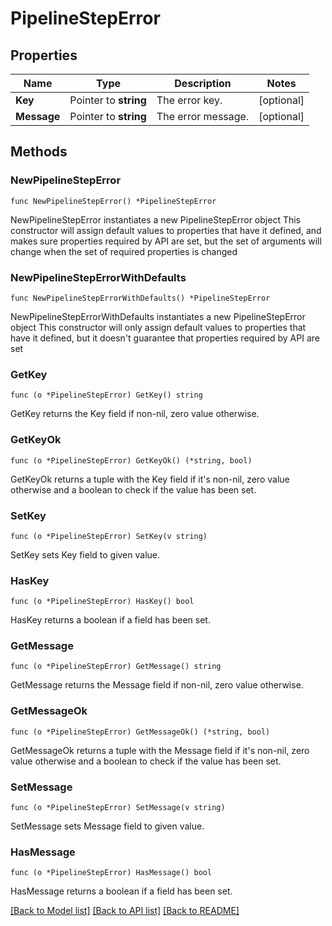 # PipelineStepError

## Properties

Name | Type | Description | Notes
------------ | ------------- | ------------- | -------------
**Key** | Pointer to **string** | The error key. | [optional] 
**Message** | Pointer to **string** | The error message. | [optional] 

## Methods

### NewPipelineStepError

`func NewPipelineStepError() *PipelineStepError`

NewPipelineStepError instantiates a new PipelineStepError object
This constructor will assign default values to properties that have it defined,
and makes sure properties required by API are set, but the set of arguments
will change when the set of required properties is changed

### NewPipelineStepErrorWithDefaults

`func NewPipelineStepErrorWithDefaults() *PipelineStepError`

NewPipelineStepErrorWithDefaults instantiates a new PipelineStepError object
This constructor will only assign default values to properties that have it defined,
but it doesn't guarantee that properties required by API are set

### GetKey

`func (o *PipelineStepError) GetKey() string`

GetKey returns the Key field if non-nil, zero value otherwise.

### GetKeyOk

`func (o *PipelineStepError) GetKeyOk() (*string, bool)`

GetKeyOk returns a tuple with the Key field if it's non-nil, zero value otherwise
and a boolean to check if the value has been set.

### SetKey

`func (o *PipelineStepError) SetKey(v string)`

SetKey sets Key field to given value.

### HasKey

`func (o *PipelineStepError) HasKey() bool`

HasKey returns a boolean if a field has been set.

### GetMessage

`func (o *PipelineStepError) GetMessage() string`

GetMessage returns the Message field if non-nil, zero value otherwise.

### GetMessageOk

`func (o *PipelineStepError) GetMessageOk() (*string, bool)`

GetMessageOk returns a tuple with the Message field if it's non-nil, zero value otherwise
and a boolean to check if the value has been set.

### SetMessage

`func (o *PipelineStepError) SetMessage(v string)`

SetMessage sets Message field to given value.

### HasMessage

`func (o *PipelineStepError) HasMessage() bool`

HasMessage returns a boolean if a field has been set.


[[Back to Model list]](../README.md#documentation-for-models) [[Back to API list]](../README.md#documentation-for-api-endpoints) [[Back to README]](../README.md)


